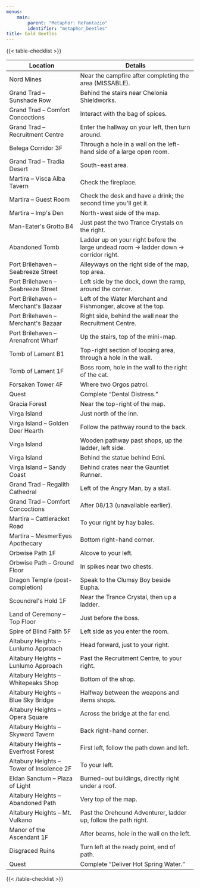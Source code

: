 ```yaml
---
menus:
    main:
        parent: "Metaphor: ReFantazio"
        identifier: "metaphor_beetles"
title: Gold Beetles
---
```

{{< table-checklist >}}

| Location                           | Details                                                                                          |
|------------------------------------|--------------------------------------------------------------------------------------------------|
| Nord Mines                         | Near the campfire after completing the area (MISSABLE).                                          |
| Grand Trad – Sunshade Row          | Behind the stairs near Chelonia Shieldworks.                                                     |
| Grand Trad – Comfort Concoctions   | Interact with the bag of spices.                                                                 |
| Grand Trad – Recruitment Centre    | Enter the hallway on your left, then turn around.                                                |
| Belega Corridor 3F                 | Through a hole in a wall on the left-hand side of a large open room.                             |
| Grand Trad – Tradia Desert         | South-east area.                                                      |
| Martira – Visca Alba Tavern        | Check the fireplace.                                                                             |
| Martira – Guest Room               | Check the desk and have a drink; the second time you'll get it.                                  |
| Martira – Imp's Den                | North-west side of the map.                                                                      |
| Man-Eater's Grotto B4              | Just past the two Trance Crystals on the right.                                                  |
| Abandoned Tomb                     | Ladder up on your right before the large undead room → ladder down → corridor right.             |
| Port Brilehaven – Seabreeze Street | Alleyways on the right side of the map, top area.                                                |
| Port Brilehaven – Seabreeze Street | Left side by the dock, down the ramp, around the corner.                                         |
| Port Brilehaven – Merchant's Bazaar| Left of the Water Merchant and Fishmonger, alcove at the top.                                    |
| Port Brilehaven – Merchant's Bazaar| Right side, behind the wall near the Recruitment Centre.                                          |
| Port Brilehaven – Arenafront Wharf | Up the stairs, top of the mini-map.                                                              |
| Tomb of Lament B1                  | Top-right section of looping area, through a hole in the wall.                                   |
| Tomb of Lament 1F                  | Boss room, hole in the wall to the right of the cat.                                             |
| Forsaken Tower 4F                  | Where two Orgos patrol.                                                                          |
| Quest                              | Complete “Dental Distress.”                                                                      |
| Gracia Forest                      | Near the top-right of the map.                                                                   |
| Virga Island                       | Just north of the inn.                                                                           |
| Virga Island – Golden Deer Hearth  | Follow the pathway round to the back.                                                            |
| Virga Island                       | Wooden pathway past shops, up the ladder, left side.                                             |
| Virga Island                       | Behind the statue behind Edni.                                                                   |
| Virga Island – Sandy Coast         | Behind crates near the Gauntlet Runner.                                                          |
| Grand Trad – Regalith Cathedral    | Left of the Angry Man, by a stall.                                                               |
| Grand Trad – Comfort Concoctions   | After 08/13 (unavailable earlier).                                                               |
| Martira – Cattleracket Road        | To your right by hay bales.                                                                      |
| Martira – MesmerEyes Apothecary    | Bottom right-hand corner.                                                                        |
| Orbwise Path 1F                    | Alcove to your left.                                                                             |
| Orbwise Path – Ground Floor        | In spikes near two chests.                                                                       |
| Dragon Temple (post-completion)    | Speak to the Clumsy Boy beside Eupha.                                                            |
| Scoundrel's Hold 1F                | Near the Trance Crystal, then up a ladder.                                                       |
| Land of Ceremony – Top Floor       | Just before the boss.                                                                            |
| Spire of Blind Faith 5F            | Left side as you enter the room.                                                                 |
| Altabury Heights – Lunlumo Approach| Head forward, just to your right.                                                                |
| Altabury Heights – Lunlumo Approach| Past the Recruitment Centre, to your right.                                                      |
| Altabury Heights – Whitepeaks Shop | Bottom of the shop.                                                                              |
| Altabury Heights – Blue Sky Bridge | Halfway between the weapons and items shops.                                                     |
| Altabury Heights – Opera Square    | Across the bridge at the far end.                                                                |
| Altabury Heights – Skyward Tavern  | Back right-hand corner.                                                                          |
| Altabury Heights – Everfrost Forest| First left, follow the path down and left.                                                       |
| Altabury Heights – Tower of Insolence 2F | To your left.                                                                               |
| Eldan Sanctum – Plaza of Light     | Burned-out buildings, directly right under a roof.                                               |
| Altabury Heights – Abandoned Path  | Very top of the map.                                                                             |
| Altabury Heights – Mt. Vulkano     | Past the Orehound Adventurer, ladder up, follow the path right.                                  |
| Manor of the Ascendant 1F          | After beams, hole in the wall on the left.                                                       |
| Disgraced Ruins                    | Turn left at the ready point, end of path.                                                       |
| Quest                              | Complete “Deliver Hot Spring Water.”                                                             |

{{< /table-checklist >}}

